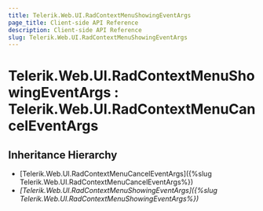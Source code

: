 ```yaml
---
title: Telerik.Web.UI.RadContextMenuShowingEventArgs
page_title: Client-side API Reference
description: Client-side API Reference
slug: Telerik.Web.UI.RadContextMenuShowingEventArgs
---
```


# Telerik.Web.UI.RadContextMenuShowingEventArgs : Telerik.Web.UI.RadContextMenuCancelEventArgs

## Inheritance Hierarchy

* [Telerik.Web.UI.RadContextMenuCancelEventArgs]({%slug Telerik.Web.UI.RadContextMenuCancelEventArgs%})
* *[Telerik.Web.UI.RadContextMenuShowingEventArgs]({%slug Telerik.Web.UI.RadContextMenuShowingEventArgs%})*

